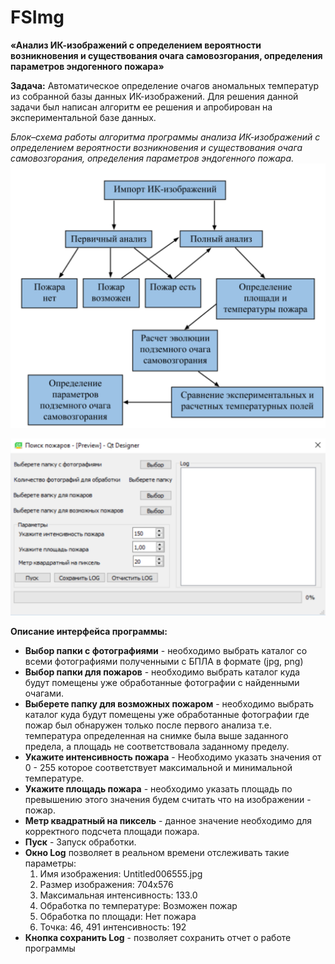 # FSImg
**«Анализ ИК-изображений с определением вероятности возникновения и существования очага самовозгорания, определения параметров эндогенного пожара»**

**Задача:**
Автоматическое определение очагов аномальных температур из собранной базы данных ИК-изображений. Для решения данной задачи был написан алгоритм ее решения и апробирован на экспериментальной базе данных.

*Блок–схема работы алгоритма программы анализа ИК-изображений с определением вероятности возникновения и существования очага самовозгорания, определения параметров эндогенного пожара.*
![Альтернативный текст](/блок%20схема.png)

![Альтернативный текст](/Безымянный.png)

**Описание интерфейса программы:**

 - **Выбор папки с фотографиями** - необходимо выбрать каталог со всеми фотографиями полученными с БПЛА в формате (jpg, png)
 - **Выбор папки для пожаров** - необходимо выбрать каталог куда будут помещены уже обработанные фотографии с найденными очагами.
 - **Выберете папку для возможных пожаром** - необходимо выбрать каталог куда будут помещены уже обработанные фотографии где пожар был
   обнаружен только после первого анализа т.е. температура определенная
   на снимке была выше заданного предела, а площадь не соответствовала
   заданному пределу.
 - **Укажите интенсивность пожара** - Необходимо указать значения от 0 - 255 которое соответствует максимальной и минимальной температуре.
 - **Укажите площадь пожара** - необходимо указать площадь по превышению этого значения будем считать что на изображении - пожар.
 - **Метр квадратный на пиксель** - данное значение необходимо для корректного подсчета площади пожара.
 - **Пуск** - Запуск обработки.
 - **Окно Log** позволяет в реальном времени отслеживать такие параметры: 
    1. Имя изображения: Untitled006555.jpg
    2. Размер изображения: 704x576
    3. Максимальная интенсивность: 133.0
    4. Обработка по температуре: Возможен пожар
    5. Обработка по площади: Нет пожара
    6. Точка: 46, 491 интенсивность: 192
 - **Кнопка сохранить Log** - позволяет сохранить отчет о работе программы
